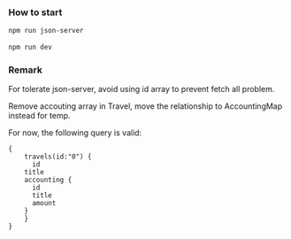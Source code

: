 
### How to start

```bash
npm run json-server
 
npm run dev
```

### Remark

For tolerate json-server, avoid using id array to prevent fetch all problem.

Remove accouting array in Travel, move the relationship to AccountingMap instead for temp.

For now, the following query is valid:

```
{
	travels(id:"0") {
	  id
    title
    accounting {
      id
      title
      amount
    }
	}
}
```
